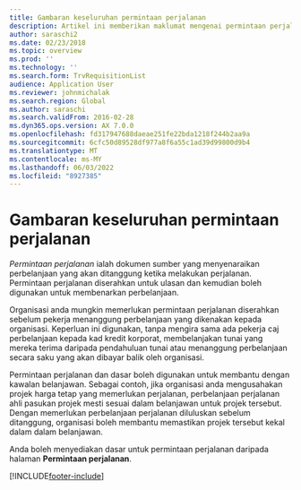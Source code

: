 ```yaml
---
title: Gambaran keseluruhan permintaan perjalanan
description: Artikel ini memberikan maklumat mengenai permintaan perjalanan. Dokumen permintaan perjalanan merancang perbelanjaan perjalanan.
author: saraschi2
ms.date: 02/23/2018
ms.topic: overview
ms.prod: ''
ms.technology: ''
ms.search.form: TrvRequisitionList
audience: Application User
ms.reviewer: johnmichalak
ms.search.region: Global
ms.author: saraschi
ms.search.validFrom: 2016-02-28
ms.dyn365.ops.version: AX 7.0.0
ms.openlocfilehash: fd317947688daeae251fe22bda1218f244b2aa9a
ms.sourcegitcommit: 6cfc50d89528df977a8f6a55c1ad39d99800d9b4
ms.translationtype: MT
ms.contentlocale: ms-MY
ms.lasthandoff: 06/03/2022
ms.locfileid: "8927385"
---
```

# <a name="travel-requisitions-overview"></a>Gambaran keseluruhan permintaan perjalanan

*Permintaan perjalanan* ialah dokumen sumber yang menyenaraikan perbelanjaan yang akan ditanggung ketika melakukan perjalanan. Permintaan perjalanan diserahkan untuk ulasan dan kemudian boleh digunakan untuk membenarkan perbelanjaan.

Organisasi anda mungkin memerlukan permintaan perjalanan diserahkan sebelum pekerja menanggung perbelanjaan yang dikenakan kepada organisasi. Keperluan ini digunakan, tanpa mengira sama ada pekerja caj perbelanjaan kepada kad kredit korporat, membelanjakan tunai yang mereka terima daripada pendahuluan tunai atau menanggung perbelanjaan secara saku yang akan dibayar balik oleh organisasi.

Permintaan perjalanan dan dasar boleh digunakan untuk membantu dengan kawalan belanjawan. Sebagai contoh, jika organisasi anda mengusahakan projek harga tetap yang memerlukan perjalanan, perbelanjaan perjalanan ahli pasukan projek mesti sesuai dalam belanjawan untuk projek tersebut. Dengan memerlukan perbelanjaan perjalanan diluluskan sebelum ditanggung, organisasi boleh membantu memastikan projek tersebut kekal dalam dalam belanjawan.

Anda boleh menyediakan dasar untuk permintaan perjalanan daripada halaman **Permintaan perjalanan**.


[!INCLUDE[footer-include](../includes/footer-banner.md)]